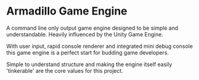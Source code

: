# Armadillo Game Engine
A command line only output game engine designed to be simple and understandable. Heavily influenced by the Unity Game Engine.
 
With user input, rapid console renderer and integrated mini debug console this game engine is a perfect start for budding game developers.

Simple to understand structure and making the engine itself easily 'tinkerable' are the core values for this project.
